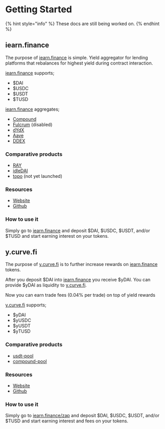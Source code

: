 # Getting Started

{% hint style="info" %}
These docs are still being worked on.
{% endhint %}

## iearn.finance

The purpose of [iearn.finance](https://iearn.finance) is simple. Yield aggregator for lending platforms that rebalances for highest yield during contract interaction.

[iearn.finance](https://iearn.finance) supports;

* $DAI  
* $USDC  
* $USDT  
* $TUSD

[iearn.finance](https://iearn.finance) aggregates;

* [Compound](http://compound.finance/)  
* [Fulcrum](https://fulcrum.trade/) (disabled)
* [dYdX](http://dydx.exchange/)  
* [Aave](http://aave.com/)  
* [DDEX](https://ddex.io/)

### Comparative products

* [RAY](https://staked.us/v/robo-advisor-yield)
* [idleDAI](http://idle.finance/)
* [topo](https://topo.finance/) (not yet launched)

### Resources

* [Website](https://iearn.finance)
* [Github](https://github.com/iearn-finance)

### How to use it

Simply go to [iearn.finance](https://iearn.finance) and deposit $DAI, $USDC, $USDT, and/or $TUSD and start earning interest on your tokens.

## y.curve.fi

The purpose of [y.curve.fi](https://y.curve.fi) is to further increase rewards on [iearn.finance](https://iearn.finance) tokens.

After you deposit $DAI into [iearn.finance](https://iearn.finance) you receive $yDAI. You can provide $yDAI as liquidity to [y.curve.fi](https://y.curve.fi).

Now you can earn trade fees (0.04% per trade) on top of yield rewards

[y.curve.fi](https://y.curve.fi) supports;

* $yDAI  
* $yUSDC  
* $yUSDT  
* $yTUSD

### Comparative products

* [usdt-pool](https://usdt.curve.fi)
* [compound-pool](http://compound.curve.fi)

### Resources

* [Website](https://y.curve.fi)
* [Github](https://github.com/curvefi)

### How to use it

Simply go to [iearn.finance/zap](https://iearn.finance/zap) and deposit $DAI, $USDC, $USDT, and/or $TUSD and start earning interest and fees on your tokens.
